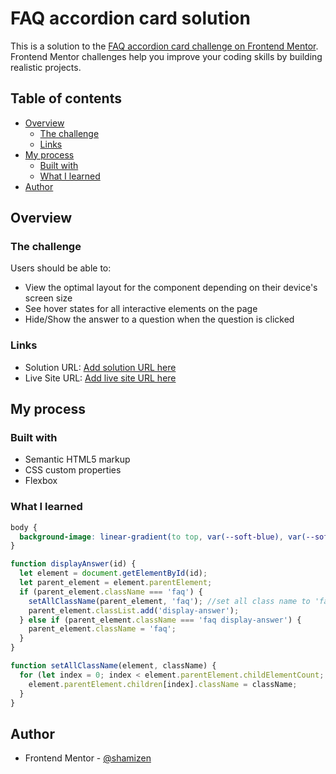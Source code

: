 # FAQ accordion card solution

This is a solution to the [FAQ accordion card challenge on Frontend Mentor](https://www.frontendmentor.io/challenges/faq-accordion-card-XlyjD0Oam). Frontend Mentor challenges help you improve your coding skills by building realistic projects.

## Table of contents

- [Overview](#overview)
  - [The challenge](#the-challenge)
  - [Links](#links)
- [My process](#my-process)
  - [Built with](#built-with)
  - [What I learned](#what-i-learned)
- [Author](#author)

## Overview

### The challenge

Users should be able to:

- View the optimal layout for the component depending on their device's screen size
- See hover states for all interactive elements on the page
- Hide/Show the answer to a question when the question is clicked

### Links

- Solution URL: [Add solution URL here](https://your-solution-url.com)
- Live Site URL: [Add live site URL here](https://your-live-site-url.com)

## My process

### Built with

- Semantic HTML5 markup
- CSS custom properties
- Flexbox

### What I learned

```css
body {
  background-image: linear-gradient(to top, var(--soft-blue), var(--soft-violet));
}
```

```js
function displayAnswer(id) {
  let element = document.getElementById(id);
  let parent_element = element.parentElement;
  if (parent_element.className === 'faq') {
    setAllClassName(parent_element, 'faq'); //set all class name to 'faq'
    parent_element.classList.add('display-answer');
  } else if (parent_element.className === 'faq display-answer') {
    parent_element.className = 'faq';
  }
}

function setAllClassName(element, className) {
  for (let index = 0; index < element.parentElement.childElementCount; index++) {
    element.parentElement.children[index].className = className;
  }
}
```

## Author

- Frontend Mentor - [@shamizen](https://www.frontendmentor.io/profile/shamizen)
